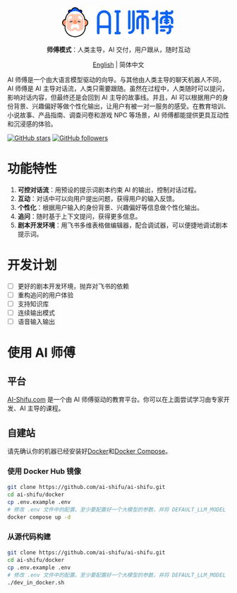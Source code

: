 <div align="center">
  <img src="assets/logo_zh.png" width=256></img>
<p><strong>师傅模式</strong>：人类主导，AI 交付，用户跟从，随时互动</p>

[English](README.md) | 简体中文
</div>

AI 师傅是一个由大语言模型驱动的向导。与其他由人类主导的聊天机器人不同，AI 师傅是 AI 主导对话流，人类只需要跟随。虽然在过程中，人类随时可以提问，影响对话内容，但最终还是会回到 AI 主导的故事线。并且，AI 可以根据用户的身份背景、兴趣偏好等做个性化输出，让用户有被一对一服务的感受。在教育培训、小说故事、产品指南、调查问卷和游戏 NPC 等场景，AI 师傅都能提供更具互动性和沉浸感的体验。

[![GitHub stars](https://img.shields.io/github/stars/ai-shifu/ai-shifu?style=social)](https://github.com/ai-shifu/ai-shifu/stargazers)
[![GitHub followers](https://img.shields.io/github/followers/ai-shifu?style=social)](https://github.com/ai-shifu?tab=followers)

# 功能特性

1. **可控对话流**：用预设的提示词剧本约束 AI 的输出，控制对话过程。
2. **互动**：对话中可以向用户提出问题，获得用户的输入反馈。
3. **个性化**：根据用户输入的身份背景、兴趣偏好等信息做个性化输出。
4. **追问**：随时基于上下文提问，获得更多信息。
5. **剧本开发环境**：用飞书多维表格做编辑器，配合调试器，可以便捷地调试剧本提示词。

# 开发计划

- [ ] 更好的剧本开发环境，抛弃对飞书的依赖
- [ ] 重构追问的用户体验
- [ ] 支持知识库
- [ ] 连续输出模式
- [ ] 语音输入输出

# 使用 AI 师傅

## 平台

[AI-Shifu.com](https://ai-shifu.com) 是一个由 AI 师傅驱动的教育平台。你可以在上面尝试学习由专家开发、AI 主导的课程。

## 自建站

请先确认你的机器已经安装好[Docker](https://docs.docker.com/get-docker/)和[Docker Compose](https://docs.docker.com/compose/install/)。

### 使用 Docker Hub 镜像

```bash
git clone https://github.com/ai-shifu/ai-shifu.git
cd ai-shifu/docker
cp .env.example .env
# 修改 .env 文件中的配置。至少要配置好一个大模型的参数，并将 DEFAULT_LLM_MODEL 设置为该模型的名称
docker compose up -d
```

### 从源代码构建

```bash
git clone https://github.com/ai-shifu/ai-shifu.git
cd ai-shifu/docker
cp .env.example .env
# 修改 .env 文件中的配置。至少要配置好一个大模型的参数，并将 DEFAULT_LLM_MODEL 设置为该模型的名称
./dev_in_docker.sh
```



